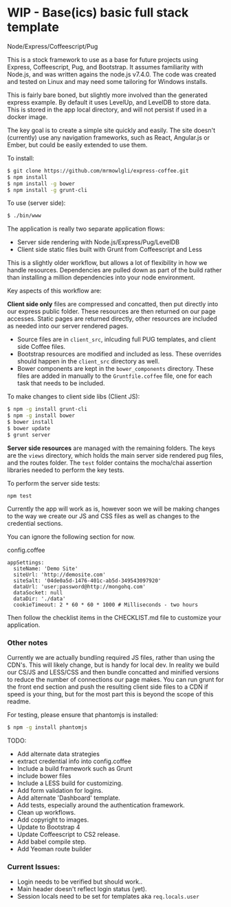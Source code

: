 # WIP - Base(ics) basic full stack template
Node/Express/Coffeescript/Pug

This is a stock framework to use as a base for future projects using Express, Coffeescript, Pug, and Bootstrap.  It assumes familiarity with Node.js, and was written agains the node.js v7.4.0. The code was created and tested on Linux and may need some tailoring for Windows installs.

This is fairly bare boned, but slightly more involved than the generated express example.  By default it uses LevelUp, and LevelDB to store data.  This is stored in the app local directory, and will not persist if used in a docker image.

The key goal is to create a simple site quickly and easily.  The site doesn't (currently) use any navigation frameworks, such as React, Angular.js or Ember, but could be easily extended to use them.

To install:

```bash
$ git clone https://github.com/mrmowlgli/express-coffee.git
$ npm install
$ npm install -g bower
$ npm install -g grunt-cli
```

To use (server side):

```bash
$ ./bin/www
```
The application is really two separate application flows:

* Server side rendering with Node.js/Express/Pug/LevelDB
* Client side static files built with Grunt from Coffeescript and Less

This is a slightly older workflow, but allows a lot of flexibility in how we handle resources.  Dependencies are pulled down as part of the build rather than installing a million dependencies into your node environment.

Key aspects of this workflow are:

**Client side only** files are compressed and concatted, then put directly into our express public folder.  These resources are then returned on our page accesses.  Static pages are returned directly, other resources are included as needed into our server rendered pages. 
* Source files are in `client_src`, inlcuding full PUG templates, and client side Coffee files.
* Bootstrap resources are modified and included as less.  These overrides should happen in the `client_src` directory as well.
* Bower components are kept in the `bower_components` directory.  These files are added in manually to the `Gruntfile.coffee` file, one for each task that needs to be included.

To make changes to client side libs (Client JS):

```bash
$ npm -g install grunt-cli
$ npm -g install bower
$ bower install
$ bower update
$ grunt server
```

**Server side resources** are managed with the remaining folders.  The keys are the `views` directory, which holds the main server side rendered pug files, and the routes folder.  The `test` folder contains the mocha/chai assertion libraries needed to perform the key tests.

To perform the server side tests:

`npm test`


Currently the app will work as is, however soon we will be making changes to the way we create our JS and CSS files as well as changes to the credential sections. 

You can ignore the following section for now.

config.coffee
```coffee-script
appSettings: 
  siteName: 'Demo Site'
  siteUrl: 'http://demosite.com'
  siteSalt: '04de0a5d-1476-401c-ab5d-349543097920'
  dataUrl: 'user:password@http://mongohq.com'
  dataSocket: null
  dataDir: './data'
  cookieTimeout: 2 * 60 * 60 * 1000 # Milliseconds - two hours

```

Then follow the checklist items in the CHECKLIST.md file to customize your application.

### Other notes
Currently we are actually bundling required JS files, rather than using the CDN's.  This will likely change, but is handy for local dev.  In reality we build our CS/JS and LESS/CSS and then bundle concatted and minified versions to reduce the number of connections our page makes.  You can run grunt for the front end section and push the resulting client side files to a CDN if speed is your thing, but for the most part this is beyond the scope of this readme.

For testing, please ensure that phantomjs is installed:

```bash
$ npm -g install phantomjs
```

TODO:
* Add alternate data strategies
* extract credential info into config.coffee
* Include a build framework such as Grunt
* include bower files
* Include a LESS build for customizing.
* Add form validation for logins.
* Add alternate 'Dashboard' template.
* Add tests, especially around the authentication framework.
* Clean up workflows.
* Add copyright to images.
* Update to Bootstrap 4
* Update Coffeescript to CS2 release.
* Add babel compile step.
* Add Yeoman route builder 


### Current Issues:
* Login needs to be verified but should work..
* Main header doesn't reflect login status (yet).
* Session locals need to be set for templates aka `req.locals.user`
